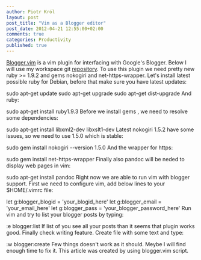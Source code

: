 ```yaml
---
author: Piotr Król
layout: post
post_title: "Vim as a Blogger editor"
post_date: 2012-04-21 12:55:00+02:00
comments: true
categories: Productivity
published: true
---
```


  [Blogger.vim](https://github.com/ujihisa/blogger.vim) is a vim plugin for interfacing with Google's Blogger. Below I will use my workspace git [repository](https://github.com/pietrushnic/workspace). To use this plugin we need pretty new ruby >= 1.9.2 and gems nokogiri and net-https-wrapper. Let's install latest possible ruby for Debian, before that make sure you have latest updates:  

sudo apt-get update sudo apt-get upgrade sudo apt-get dist-upgrade And ruby:  

sudo apt-get install ruby1.9.3 Before we install gems , we need to resolve some dependencies:  

sudo apt-get install libxml2-dev libxslt1-dev Latest nokogiri 1.5.2 have some issues, so we need to use 1.5.0 which is stable:  

sudo gem install nokogiri --version 1.5.0 And the wrapper for https:  

sudo gem install net-https-wrapper Finally also pandoc will be neded to display web pages in vim:  

sudo apt-get install pandoc Right now we are able to run vim with blogger support. First we need to configure vim, add below lines to your $HOME/.vimrc file:  

let g:blogger\_blogid = 'your\_blogid\_here' let g:blogger\_email = 'your\_email\_here' let g:blogger\_pass = 'your\_blogger\_password\_here' Run vim and try to list your blogger posts by typing:  

:e blogger:list If list of you see all your posts than it seems that plugin works good. Finally check writing feature. Create file with some text and type:  

:w blogger:create Few things doesn't work as it should. Meybe I will find enough time to fix it. This article was created by using blogger.vim script.
